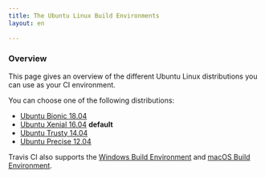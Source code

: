 ```yaml
---
title: The Ubuntu Linux Build Environments
layout: en
 
---
```


### Overview

This page gives an overview of the different Ubuntu Linux distributions you can use as your CI environment.

You can choose one of the following distributions:

* [Ubuntu Bionic 18.04](/user/reference/bionic/)
* [Ubuntu Xenial 16.04](/user/reference/xenial/) **default**
* [Ubuntu Trusty 14.04](/user/reference/trusty/) 
* [Ubuntu Precise 12.04](/user/reference/precise/)

Travis CI also supports the [Windows Build Environment](/user/reference/windows/) and [macOS Build Environment](/user/reference/osx/).
